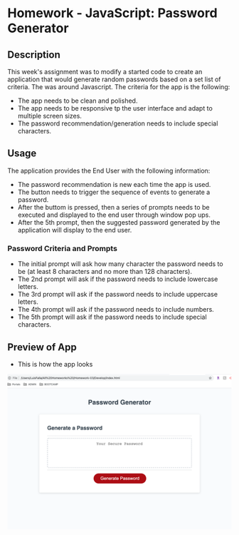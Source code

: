 # Homework - JavaScript: Password Generator

## Description

This week's assignment was to modify a started code to create an application that would generate random passwords based on a set list of criteria. The was around Javascript. The criteria for the app is the following:

* The app needs to be clean and polished.
* The app needs to be responsive tp the user interface and adapt to multiple screen sizes.
* The password recommendation/generation needs to include special characters. 

## Usage

The application provides the End User with the following information:

* The password recommendation is new each time the app is used.
* The button needs to trigger the sequence of events to generate a password.
* After the buttom is pressed, then a series of prompts needs to be executed and displayed to the end user through window pop ups. 
* After the 5th prompt, then the suggested password generated by the application will display to the end user. 

### Password Criteria and Prompts
* The initial prompt will ask how many character the password needs to be (at least 8 characters and no more than 128 characters).
* The 2nd prompt will ask if the password needs to include lowercase letters. 
* The 3rd prompt will ask if the password needs to include uppercase letters. 
* The 4th prompt will ask if the password needs to include numbers.
* The 5th prompt will ask if the password needs to include special characters. 

## Preview of App 

* This is how the app looks

![Screenshot](./Assets/Screen-Shot.png) 
